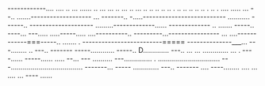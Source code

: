 ------------.... .... .. ... ...... .. ... ... .. ... .. ... .. .. .. .. .. . .. .. .. .. .. . .. . .... 
..... ...
--.. .......-------------------
... -------.. -.....--------------------------
........... ------.. --------------------
.........-------------...... -------------
.. ....... -----.. ----... 
---..... .....-----..... ....----------.. ---------...----------------
... ....------------===-----.. ....... . -------------------------=====
--------------___... ---........ .. ---.. -------
-----............  -----.. D............. ---.. 
... ... ............. ... . ----...... -----...... ..... --... ---
.......... ---.............. . 
............................... 
---.................................... -------... -----
............. ---.. -------
.... ----........ 
.... 
... ....    ... ----
...... 
